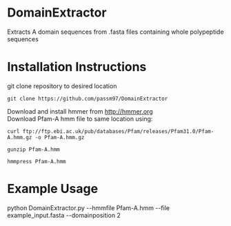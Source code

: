 # DomainExtractor
Extracts A domain sequences from .fasta files containing whole polypeptide sequences

# Installation Instructions
git clone repository to desired location
```
git clone https://github.com/passm97/DomainExtractor
```
Download and install hmmer from http://hmmer.org
<br>
Download Pfam-A hmm file to same location using:
<br>
```
curl ftp://ftp.ebi.ac.uk/pub/databases/Pfam/releases/Pfam31.0/Pfam-A.hmm.gz -o Pfam-A.hmm.gz

gunzip Pfam-A.hmm

hmmpress Pfam-A.hmm
```

# Example Usage 

python DomainExtractor.py --hmmfile Pfam-A.hmm --file example_input.fasta --domainposition 2
